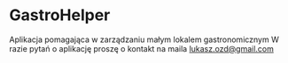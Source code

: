 # GastroHelper
Aplikacja pomagająca w zarządzaniu małym lokalem gastronomicznym
W razie pytań o aplikację proszę o kontakt na maila lukasz.ozd@gmail.com
